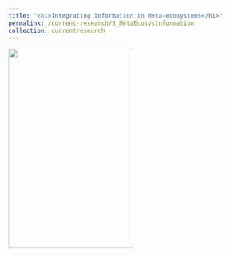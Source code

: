 ```yaml
---
title: "<h1>Integrating Information in Meta-ecosystems</h1>"
permalink: /current-research/3_MetaEcosysInformation
collection: currentresearch
---
```


<img src="" alt="" style = "width:250px;height:400px;margin-right:15px;float:left">
